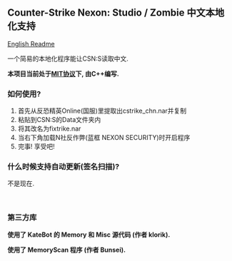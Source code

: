## Counter-Strike Nexon: Studio / Zombie 中文本地化支持

[English Readme](./README.md)

一个简易的本地化程序能让CSN:S读取中文.

**本项目当前处于[MIT协议](./LICENSE_CN)下, 由C++编写.**

### 如何使用?
1. 首先从反恐精英Online(国服)里提取出cstrike_chn.nar并复制
2. 粘贴到CSN:S的Data文件夹内
3. 将其改名为fixtrike.nar
4. 当右下角加载N社反作弊(蓝框 NEXON SECURITY)时开启程序
5. 完事! 享受吧!

### 什么时候支持自动更新(签名扫描)?
不是现在.

‮

### 第三方库

**使用了 KateBot 的 Memory 和 Misc 源代码 (作者 klorik).**

**使用了 MemoryScan 程序 (作者 Bunsei).**
